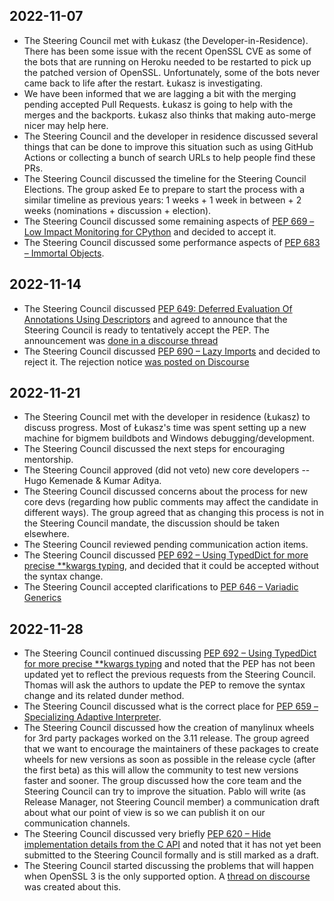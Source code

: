 ## 2022-11-07

- The Steering Council met with Łukasz  (the Developer-in-Residence). There has been some issue with the recent OpenSSL CVE as some of the bots that
  are running on Heroku needed to be restarted to pick up the patched version of
  OpenSSL. Unfortunately, some of the bots never came back to life after the
  restart. Łukasz is investigating.
- We have been informed that we are lagging a bit with the merging pending accepted Pull Requests.
  Łukasz is going to help with the merges and the backports. Łukasz also thinks
  that making auto-merge nicer may help here.
-  The Steering Council and the developer in residence
  discussed several things that can be done to improve this situation such as using GitHub Actions
  or collecting a bunch of search URLs to help people find these PRs.
- The Steering Council discussed the timeline for the Steering Council Elections. The group asked
  Ee to prepare to start the process with a similar timeline as previous years: 1
  weeks + 1 week in between + 2 weeks (nominations + discussion + election).
- The Steering Council discussed some remaining aspects of [PEP 669 – Low Impact
  Monitoring for CPython](https://peps.python.org/pep-0669/) and decided to accept
  it.
- The Steering Council discussed some performance aspects of [PEP 683 – Immortal Objects](https://peps.python.org/pep-0683/).

## 2022-11-14

- The Steering Council discussed [PEP 649: Deferred Evaluation Of Annotations Using Descriptors](https://www.python.org/dev/peps/pep-0649/)
  and agreed to announce that the Steering Council is ready to tentatively
  accept the PEP. The announcement was [done in a discourse
  thread](https://discuss.python.org/t/pep-649-deferred-evaluation-of-annotations-tentatively-accepted/21331)
- The Steering Council discussed [PEP 690 – Lazy Imports](https://peps.python.org/pep-0690/) and decided to reject it. The rejection
  notice [was posted on Discourse](https://discuss.python.org/t/pep-690-lazy-imports-again/19661/26)

## 2022-11-21

- The Steering Council met with the developer in residence (Łukasz) to discuss progress. Most
  of Łukasz's time was spent setting up a new machine for bigmem buildbots and
  Windows debugging/development.
- The Steering Council discussed the next steps for encouraging mentorship.
- The Steering Council approved (did not veto) new core developers -- Hugo Kemenade & Kumar Aditya.
- The Steering Council discussed concerns about the process for new core devs (regarding how
  public comments may affect the candidate in different ways). The group
  agreed that as changing this process is not in the Steering Council mandate, the discussion
  should be taken elsewhere.
- The Steering Council reviewed pending communication action items.
- The Steering Council discussed [PEP 692 – Using TypedDict for more precise **kwargs typing](https://peps.python.org/pep-0692/), and decided that it could be accepted without the syntax change. 
- The Steering Council accepted clarifications to [PEP 646 – Variadic Generics](https://peps.python.org/pep-0646/)

## 2022-11-28

- The Steering Council continued discussing [PEP 692 – Using TypedDict for more precise **kwargs typing](https://peps.python.org/pep-0692/)
  and noted that the PEP has not been updated yet to reflect the previous requests from the Steering Council. Thomas will ask the authors
  to update the PEP to remove the syntax change and its related dunder method.
- The Steering Council discussed what is the correct place for [PEP 659 – Specializing Adaptive Interpreter](https://peps.python.org/pep-0659/).
- The Steering Council discussed how the creation of manylinux wheels for 3rd party packages worked on the 3.11 release. The group agreed that
  we want to encourage the maintainers of these packages to create wheels for new versions as soon as possible in the release cycle (after the first
  beta) as this will allow the community to test new versions faster and sooner. The group discussed how the core team and the Steering Council
  can try to improve the situation. Pablo will write (as Release Manager, not Steering Council member) a communication draft about what our point
  of view is so we can publish it on our communication channels.
- The Steering Council discussed very briefly [PEP 620 – Hide implementation details from the C API](https://peps.python.org/pep-0620/) and noted that it
  has not yet been submitted to the Steering Council formally and is still marked as a draft. 
- The Steering Council started discussing the problems that will happen when OpenSSL 3 is the only supported option. A [thread on discourse](https://discuss.python.org/t/our-future-with-openssl/21486/73)
  was created about this.
